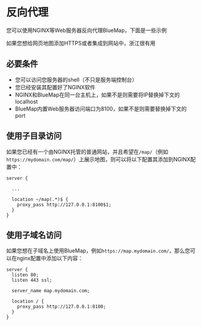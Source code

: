 # 反向代理

您可以使用NGINX等Web服务器反向代理BlueMap，下面是一些示例

如果您想给网页地图添加HTTPS或者集成到网站中，浙江很有用
## 必要条件
- 您可以访问您服务器的shell（不只是服务端控制台）
- 您已经安装其配置好了NGINX软件
- NGINX和BlueMap在同一台主机上，如果不是则需要将IP替换掉下文的localhost
- BlueMap内置Web服务器访问端口为8100，如果不是则需要替换掉下文的port

## 使用子目录访问
如果您已经有一个由NGINX托管的普通网站，并且希望在`/map/`（例如`https://mydomain.com/map/`）上展示地图，则可以将以下配置其添加到NGINX配置中：
```nginx
server {
  
  ...

  location ~/map(.*)$ {
    proxy_pass http://127.0.0.1:8100$1;
  }
}
```
## 使用子域名访问
如果您想在子域名上使用BlueMap，例如`https://map.mydomain.com/`，那么您可以在nginx配置中添加以下内容：
```nginx
server {
  listen 80;
  listen 443 ssl;

  server_name map.mydomain.com;

  location / {
    proxy_pass http://127.0.0.1:8100;
  }
}
```
